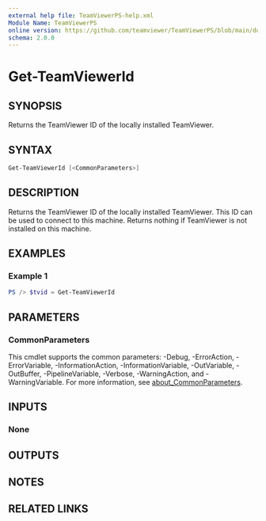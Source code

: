```yaml
---
external help file: TeamViewerPS-help.xml
Module Name: TeamViewerPS
online version: https://github.com/teamviewer/TeamViewerPS/blob/main/docs/commands/Get-TeamViewerId.md
schema: 2.0.0
---
```


# Get-TeamViewerId

## SYNOPSIS

Returns the TeamViewer ID of the locally installed TeamViewer.

## SYNTAX

```powershell
Get-TeamViewerId [<CommonParameters>]
```

## DESCRIPTION

Returns the TeamViewer ID of the locally installed TeamViewer. This ID can be
used to connect to this machine.
Returns nothing if TeamViewer is not installed on this machine.

## EXAMPLES

### Example 1

```powershell
PS /> $tvid = Get-TeamViewerId
```

## PARAMETERS

### CommonParameters

This cmdlet supports the common parameters: -Debug, -ErrorAction, -ErrorVariable, -InformationAction, -InformationVariable, -OutVariable, -OutBuffer, -PipelineVariable, -Verbose, -WarningAction, and -WarningVariable. For more information, see [about_CommonParameters](http://go.microsoft.com/fwlink/?LinkID=113216).

## INPUTS

### None

## OUTPUTS

## NOTES

## RELATED LINKS
